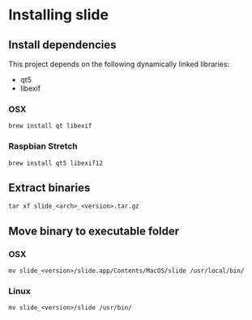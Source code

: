 # Installing slide

## Install dependencies

This project depends on the following dynamically linked libraries:

* qt5
* libexif

### OSX

```
brew install qt libexif
```

### Raspbian Stretch

```
brew install qt5 libexif12
```

## Extract binaries

```
tar xf slide_<arch>_<version>.tar.gz
```

## Move binary to executable folder

### OSX

```
mv slide_<version>/slide.app/Contents/MacOS/slide /usr/local/bin/
```

### Linux

```
mv slide_<version>/slide /usr/bin/
```
